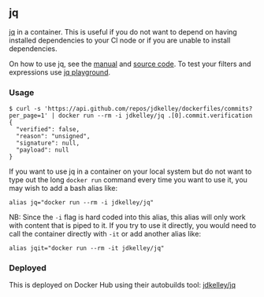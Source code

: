 ## jq

[jq][1] in a container. This is useful if you do not want to depend on having installed dependencies to your CI node or if you are unable to install dependencies.

On how to use jq, see the [manual][1] and [source code][2]. To test your filters and expressions use [jq playground][3].

### Usage

```
$ curl -s 'https://api.github.com/repos/jdkelley/dockerfiles/commits?per_page=1' | docker run --rm -i jdkelley/jq .[0].commit.verification
{
  "verified": false,
  "reason": "unsigned",
  "signature": null,
  "payload": null
}
```

If you want to use jq in a container on your local system but do not want to type out the long `docker run` command every time you want to use it, you may wish to add a bash alias like:

```
alias jq="docker run --rm -i jdkelley/jq"
```

NB: Since the `-i` flag is hard coded into this alias, this alias will only work with content that is piped to it. If you try to use it directly, you would need to call the container directly with `-it` or add another alias like: 

```
alias jqit="docker run --rm -it jdkelley/jq"
```

### Deployed

This is deployed on Docker Hub using their autobuilds tool: [jdkelley/jq][4]

[//]: # "LINKS"

[1]: https://stedolan.github.io/jq/       "jq"
[2]: https://github.com/stedolan/jq       "jq Source Code (GitHub)"
[3]: https://jqplay.org/                  "jq Playground"
[4]: https://hub.docker.com/r/jdkelley/jq "jdkelley/jq on Docker Hub"
